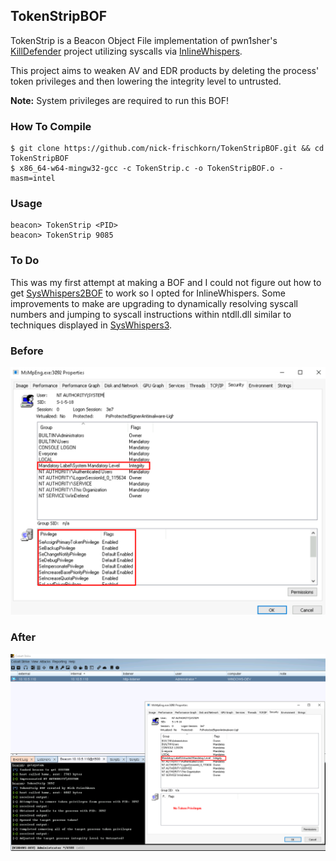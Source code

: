 ## TokenStripBOF

TokenStrip is a Beacon Object File implementation of pwn1sher's [KillDefender](https://github.com/pwn1sher/KillDefender/) project utilizing syscalls via [InlineWhispers](https://github.com/outflanknl/InlineWhispers).

This project aims to weaken AV and EDR products by deleting the process' token privileges and then lowering the integrity level to untrusted. 

**Note:** System privileges are required to run this BOF!
### How To Compile
```
$ git clone https://github.com/nick-frischkorn/TokenStripBOF.git && cd TokenStripBOF
$ x86_64-w64-mingw32-gcc -c TokenStrip.c -o TokenStripBOF.o -masm=intel
```
### Usage
```
beacon> TokenStrip <PID>
beacon> TokenStrip 9085
```
### To Do
This was my first attempt at making a BOF and I could not figure out how to get [SysWhispers2BOF](https://github.com/FalconForceTeam/SysWhispers2BOF) to work so I opted for InlineWhispers. Some improvements to make are upgrading to dynamically resolving syscall numbers and jumping to syscall instructions within ntdll.dll similar to techniques displayed in [SysWhispers3](https://github.com/klezVirus/SysWhispers3).

### Before
![before](images/before.png)

### After
![after](images/after.png)
